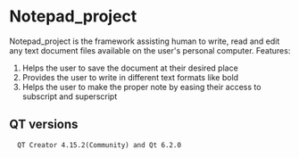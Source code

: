 # Notepad_project
Notepad_project is the framework assisting human to write, read and edit any text document files available on the user's personal computer.
  Features:
    <ol>
        <li>Helps the user to save the document at their desired place</li>
        <li>Provides the user to write in different text formats like bold</li>
        <li>Helps the user to make the proper note by easing their access to subscript and superscript</li>
    </ol>
## QT versions
      QT Creator 4.15.2(Community) and Qt 6.2.0
  
